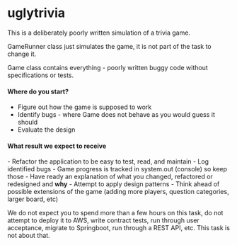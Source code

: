 # uglytrivia


This is a deliberately poorly written simulation of a trivia game.

GameRunner class just simulates the game, it is not part of the task to change it.

Game class contains everything - poorly written buggy code without specifications or tests. 

<h4>Where do you start?</h4>

- Figure out how the game is supposed to work
- Identify bugs - where Game does not behave as you would guess it should
- Evaluate the design

<h4>What result we expect to receive</h4>
- Refactor the application to be easy to test, read, and maintain
- Log identified bugs 
- Game progress is tracked in system.out (console) so keep those
- Have ready an explanation of what you changed, refactored or redesigned and <b>why</b>
- Attempt to apply design patterns
- Think ahead of possible extensions of the game (adding more players, question categories, larger board, etc)


We do not expect you to spend more than a few hours on this task, do not attempt to deploy it to AWS, 
write contract tests, run through user acceptance, migrate to Springboot, run through a REST API, etc.
This task is not about that.